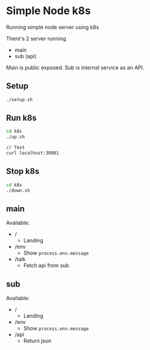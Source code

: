 # Simple Node k8s
Running simple node server using k8s

There's 2 server running
- main
- sub (api)

Main is public exposed.
Sub is internal service as an API.

## Setup
```bash
./setup.sh
```

## Run k8s
```bash
cd k8s
./up.sh

// Test
curl localhost:30001
```

## Stop k8s
```bash
cd k8s
./down.sh
```

## main
Available:
- / 
    - Landing
- /env
    - Show `process.env.message`
- /talk 
    - Fetch api from sub

## sub
Available:
- / 
    - Landing
- /env
    - Show `process.env.message`
- /api
    - Return json